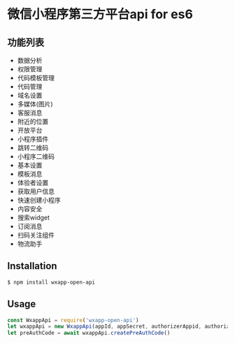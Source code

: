 微信小程序第三方平台api for es6
===========

## 功能列表
- 数据分析
- 权限管理
- 代码模板管理
- 代码管理
- 域名设置
- 多媒体(图片)
- 客服消息
- 附近的位置
- 开放平台
- 小程序插件
- 跳转二维码
- 小程序二维码
- 基本设置
- 模板消息
- 体验者设置
- 获取用户信息
- 快速创建小程序
- 内容安全
- 搜索widget
- 订阅消息
- 扫码关注组件
- 物流助手


## Installation

```sh
$ npm install wxapp-open-api
```

## Usage
```js
const WxappApi = require('wxapp-open-api')
let wxappApi = new WxappApi(appId, appSecret, authorizerAppid, authorizerRefreshToken, ticket)
let preAuthCode = await wxappApi.createPreAuthCode()
```
